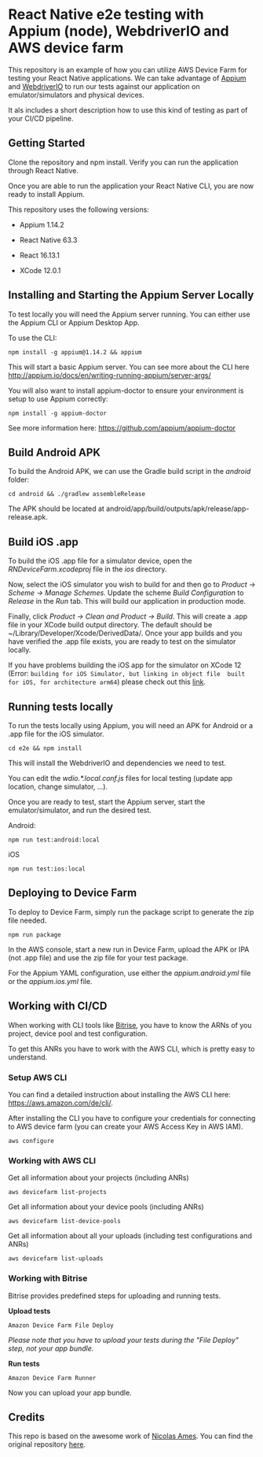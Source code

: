 # React Native e2e testing with Appium (node), WebdriverIO and AWS device farm

This repository is an example of how you can utilize AWS Device Farm for testing your 
React Native applications. We can take advantage of [Appium](http://appium.io/) 
and [WebdriverIO](https://webdriver.io/) to run our tests against our application 
on emulator/simulators and physical devices.

It als includes a short description how to use this kind of testing as part of your CI/CD pipeline.

## Getting Started

Clone the repository and npm install. Verify you can run the application through React Native.

Once you are able to run the application your React Native CLI, you are now ready to install Appium.

This repository uses the following versions:

- Appium 1.14.2

- React Native 63.3

- React 16.13.1

- XCode 12.0.1

## Installing and Starting the Appium Server Locally

To test locally you will need the Appium server running. You can either use the Appium CLI or Appium Desktop App.

To use the CLI:

`npm install -g appium@1.14.2 && appium`

This will start a basic Appium server. You can see more about the CLI here http://appium.io/docs/en/writing-running-appium/server-args/

You will also want to install appium-doctor to ensure your environment is setup to use Appium correctly:

`npm install -g appium-doctor`

See more information here: https://github.com/appium/appium-doctor

## Build Android APK

To build the Android APK, we can use the Gradle build script in the _android_ folder:

`cd android && ./gradlew assembleRelease`

The APK should be located at android/app/build/outputs/apk/release/app-release.apk.

## Build iOS .app

To build the iOS .app file for a simulator device, open the _RNDeviceFarm.xcodeproj_ file in the _ios_ directory.

Now, select the iOS simulator you wish to build for and then go to _Product -> Scheme -> Manage Schemes_. Update the scheme _Build Configuration_ to _Release_ in the _Run_ tab. This will build our application in production mode.

Finally, click _Product -> Clean and Product -> Build_. This will create a .app file in your XCode build output directory. The default should be ~/Library/Developer/Xcode/DerivedData/. Once your app builds and you have verified the .app file exists, you are ready to test on the simulator locally.

If you have problems building the iOS app for the simulator on XCode 12 (Error: `building for iOS Simulator, but linking in object file 
built for iOS, for architecture arm64`) please check out this [link](https://stackoverflow.com/questions/63607158/xcode-12-building-for-ios-simulator-but-linking-in-object-file-built-for-ios).

## Running tests locally

To run the tests locally using Appium, you will need an APK for Android or a .app file for the iOS simulator.

`cd e2e && npm install`

This will install the WebdriverIO and dependencies we need to test.

You can edit the _wdio.*.local.conf.js_ files for local testing (update app location, change simulator, ...).

Once you are ready to test, start the Appium server, start the emulator/simulator, and run the desired test. 

Android:

`npm run test:android:local`

iOS

`npm run test:ios:local`

## Deploying to Device Farm

To deploy to Device Farm, simply run the package script to generate the zip file needed.

`npm run package`

In the AWS console, start a new run in Device Farm, upload the APK or IPA (not .app file) and use the zip file for your test package.

For the Appium YAML configuration, use either the _appium.android.yml_ file or the _appium.ios.yml_ file.

## Working with CI/CD

When working with CLI tools like [Bitrise](https://www.bitrise.io), you have to know the ARNs of you project, 
device pool and test configuration.

To get this ANRs you have to work with the AWS CLI, which is pretty easy to understand. 

### Setup AWS CLI

You can find a detailed instruction about installing the AWS CLI here: https://aws.amazon.com/de/cli/.

After installing the CLI you have to configure your credentials for connecting to AWS device farm (you can create your AWS Access Key in AWS IAM).

`aws configure`

### Working with AWS CLI

Get all information about your projects (including ANRs)

`aws devicefarm list-projects`

Get all information about your device pools (including ANRs)

`aws devicefarm list-device-pools`

Get all information about all your uploads (including test configurations and ANRs)

`aws devicefarm list-uploads`

### Working with Bitrise

Bitrise provides predefined steps for uploading and running tests. 

**Upload tests**

`Amazon Device Farm File Deploy`

_Please note that you have to upload your tests during the "File Deploy" step, not your app bundle._ 

**Run tests**

`Amazon Device Farm Runner`

Now you can upload your app bundle. 

## Credits

This repo is based on the awesome work of [Nicolas Ames](https://names144.github.io/). You can find the original repository [here](https://github.com/names144/RNDeviceFarm).
